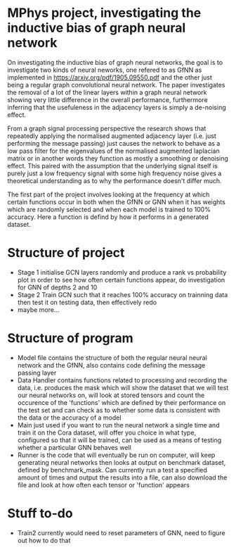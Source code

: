 # MPhys project, investigating the inductive bias of graph neural network

On investigating the inductive bias of graph neural networks, the goal is to investigate two kinds of neural neworks, one refered to as GfNN as implemented in https://arxiv.org/pdf/1905.09550.pdf and the other just being a regular graph convolutional neural network. The paper investigates the removal of a lot of the linear layers within a graph neural network showing very little difference in the overall performance, furthermore inferring that the usefuleness in the adjacency layers is simply a de-noising effect.

From a graph signal processing perspective the research shows that repeatedly applying the normalised augmented adjacency layer (i.e. just performing the message passing) just causes the network to behave as a low pass filter for the eigenvalues of the normalised augmented laplacian matrix or in another words they function as mostly a smoothing or denoising effect. This paired with the assumption that the underlying signal itself is purely just a low frequency signal with some high frequency noise gives a theoretical understanding as to why the performance doesn't differ much.

The first part of the project involves looking at the frequency at which certain functions occur in both when the GfNN or GNN when it has weights which are randomly selected and when each model is trained to 100% accuracy. Here a function is defind by how it performs in a generated dataset.

# Structure of project
- Stage 1 initialise GCN layers randomly and produce a rank vs probability plot in order to see how often certain functions appear, do investigation for GNN of depths 2 and 10 
- Stage 2 Train GCN such that it reaches 100% accuracy on trainning data then test it on testing data, then effectively redo
- maybe more...

# Structure of program
- Model file contains the structure of both the regular neural neural network and the GfNN, also contains code defining the message passing layer
- Data Handler contains functions related to processing and recording the data, i.e. produces the mask which will show the dataset that we will test our neural networks on, will look at stored tensors and count the occurence of the 'functions' which are defined by their performance on the test set and can check as to whether some data is consistent with the data or the accuracy of a model
- Main just used if you want to run the neural network a single time and train it on the Cora dataset, will offer you choice in what type, configured so that it will be trained, can be used as a means of testing whether a particular GNN behaves well
- Runner is the code that will eventually be run on computer, will keep generating neural networks then looks at output on benchmark dataset, defined by benchmark_mask. Can currently run a test a specified amount of times and output the results into a file, can also download the file and look at how often each tensor or 'function' appears

# Stuff to-do
- Train2 currently would need to reset parameters of GNN, need to figure out 
  how to do that
